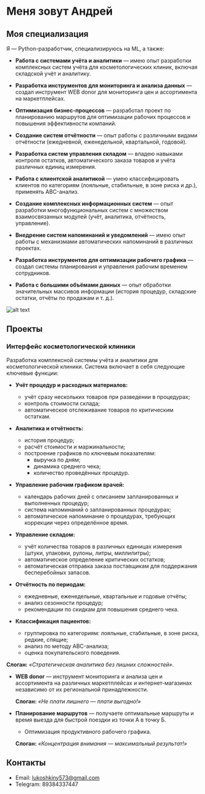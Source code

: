 # Меня зовут Андрей
## Моя специализация

Я — Python-разработчик, специализируюсь на ML, а также:

- **Работа с системами учёта и аналитики** — имею опыт разработки комплексных систем учёта для косметологических клиник, включая складской учёт и аналитику.

- **Разработка инструментов для мониторинга и анализа данных** — создал инструмент WEB donor для мониторинга цен и ассортимента на маркетплейсах.

- **Оптимизация бизнес-процессов** — разработал проект по планированию маршрутов для оптимизации рабочих процессов и повышения эффективности компаний.

- **Создание систем отчётности** — опыт работы с различными видами отчётности (ежедневной, еженедельной, квартальной, годовой).

- **Разработка систем управления складом** — владею навыками контроля остатков, автоматического заказа товаров и учёта различных единиц измерения.

- **Работа с клиентской аналитикой** — умею классифицировать клиентов по категориям (лояльные, стабильные, в зоне риска и др.), применять ABC-анализ.

- **Создание комплексных информационных систем** — опыт разработки многофункциональных систем с множеством взаимосвязанных модулей (учёт, аналитика, отчётность, управление).

- **Внедрение систем напоминаний и уведомлений** — имею опыт работы с механизмами автоматических напоминаний в различных проектах.

- **Разработка инструментов для оптимизации рабочего графика** — создал системы планирования и управления рабочим временем сотрудников.

- **Работа с большими объёмами данных** — опыт обработки значительных массивов информации (история процедур, складские остатки, отчёты по продажам и т. д.).

![alt text](IMG_7702_Facetune_05-07-2019-18-01-17.JPG)
## Проекты

### Интерфейс косметологической клиники

Разработка комплексной системы учёта и аналитики для косметологической клиники. Система включает в себя следующие ключевые функции:

- **Учёт процедур и расходных материалов:**
    - учёт сразу нескольких товаров при разведении в процедурах;
    - контроль стоимости склада;
    - автоматическое отслеживание товаров по критическим остаткам.

- **Аналитика и отчётность:**
    - история процедур;
    - расчёт стоимости и маржинальности;
    - построение графиков по ключевым показателям:
        - выручка по дням;
        - динамика среднего чека;
        - количество проведённых процедур.

- **Управление рабочим графиком врачей:**
    - календарь рабочих дней с описанием запланированных и выполненных процедур;
    - система напоминаний о запланированных процедурах;
    - автоматическое напоминание о процедурах, требующих коррекции через определённое время.

- **Управление складом:**
    - учёт количества товаров в различных единицах измерения (штуки, упаковки, рулоны, литры, миллилитры);
    - автоматическое определение критических остатков;
    - автоматическая отправка заказа поставщикам для поддержания бесперебойных запасов.

- **Отчётность по периодам:**
    - ежедневные, еженедельные, квартальные и годовые отчёты;
    - анализ сезонности процедур;
    - рекомендации по скидкам для повышения среднего чека.

- **Классификация пациентов:**
    - группировка по категориям: лояльные, стабильные, в зоне риска, редкие, спящие;
    - анализ по методу ABC-анализа;
    - оценка покупательского поведения.

**Слоган:** *«Стратегическая аналитика без лишних сложностей»*.


* **WEB donor** — инструмент мониторинга и анализа цен и ассортимента на различных маркетплейсах и интернет-магазинах независимо от их региональной принадлежности.

    **Слоган:** *«Не плати лишнего — плати выгодно!»*

* **Планирование маршрутов** — получаете оптимальные маршруты и время выезда для быстрой поездки из точки А в точку Б. 

    - Оптимизация продуктивного рабочего графика.

    **Слоган:** *«Концентрация внимания — максимальный результат!»*

## Контакты

- Email: lukoshkiny573@gmail.com
- Telegram: 89384337447
